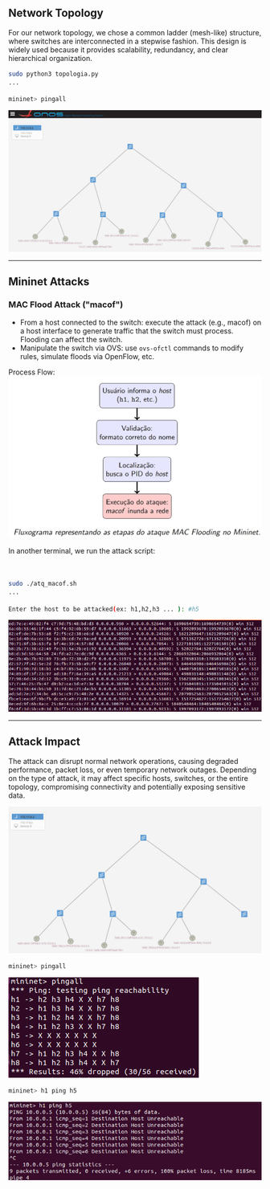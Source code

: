 ## Network Topology
For our network topology, we chose a common ladder (mesh-like) structure, where switches are interconnected in a stepwise fashion. This design is widely used because it provides scalability, redundancy, and clear hierarchical organization.

```bash
sudo python3 topologia.py
...

mininet> pingall
```
![topologia ONOS](images/topologia_no_Onos.jpeg)

---

## Mininet Attacks

### MAC Flood Attack ("macof")

- From a host connected to the switch: execute the attack (e.g., macof) on a host interface to generate traffic that the switch must process. Flooding can affect the switch.  
- Manipulate the switch via OVS: use `ovs-ofctl` commands to modify rules, simulate floods via OpenFlow, etc.

Process Flow:
![topologia ONOS](images/Flood.jpeg)

In another terminal, we run the attack script:

```bash


sudo ./atq_macof.sh
...

Enter the host to be attacked(ex: h1,h2,h3 ... ): #h5

```
![Script attack](images/flood_mac.jpeg)

---
## Attack Impact
The attack can disrupt normal network operations, causing degraded performance, packet loss, or even temporary network outages. Depending on the type of attack, it may affect specific hosts, switches, or the entire topology, compromising connectivity and potentially exposing sensitive data.

![Attack after](images/Onos_posatq.jpeg)

```bash
mininet> pingall
```

![Script attack conection](images/atq_viaterminal.jpeg)

```bash
mininet> h1 ping h5
```

![Script attack ping ](images/h1_ping_h5.jpeg)


